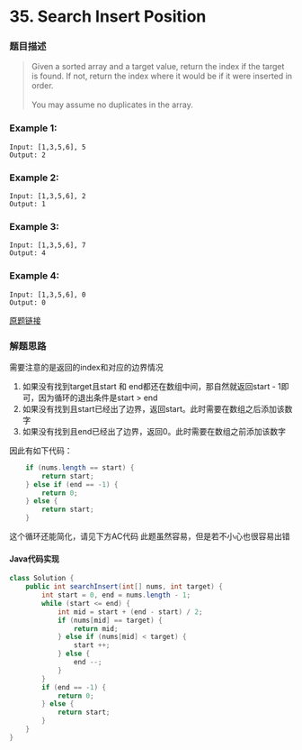 # 35. Search Insert Position
### 题目描述

> Given a sorted array and a target value, return the index if the target is found. If not, return the index where it would be if it were inserted in order.
><br><br>You may assume no duplicates in the array.

### Example 1:
    Input: [1,3,5,6], 5
    Output: 2

### Example 2:
    Input: [1,3,5,6], 2
    Output: 1

### Example 3:
    Input: [1,3,5,6], 7
    Output: 4

### Example 4:
    Input: [1,3,5,6], 0
    Output: 0

[原题链接](https://leetcode.com/problems/search-insert-position/)



### 解题思路
需要注意的是返回的index和对应的边界情况
1. 如果没有找到target且start 和 end都还在数组中间，那自然就返回start - 1即可，因为循环的退出条件是start > end
2. 如果没有找到且start已经出了边界，返回start。此时需要在数组之后添加该数字
3. 如果没有找到且end已经出了边界，返回0。此时需要在数组之前添加该数字

因此有如下代码：
```java
    if (nums.length == start) {
        return start;
    } else if (end == -1) {
        return 0;
    } else {
        return start;
    }
```

这个循环还能简化，请见下方AC代码
此题虽然容易，但是若不小心也很容易出错

#### Java代码实现

``` java
class Solution {
    public int searchInsert(int[] nums, int target) {
        int start = 0, end = nums.length - 1;
        while (start <= end) {
            int mid = start + (end - start) / 2;
            if (nums[mid] == target) {
                return mid;
            } else if (nums[mid] < target) {
                start ++;
            } else {
                end --;
            }
        }
        if (end == -1) {
            return 0;
        } else {
            return start;
        }
    }
}
```